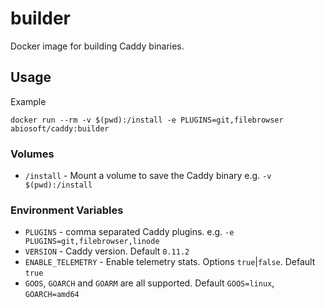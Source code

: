builder
=======

Docker image for building Caddy binaries.

## Usage

Example

```
docker run --rm -v $(pwd):/install -e PLUGINS=git,filebrowser abiosoft/caddy:builder

```

### Volumes

* `/install` - Mount a volume to save the Caddy binary e.g. `-v $(pwd):/install`

### Environment Variables

* `PLUGINS` - comma separated Caddy plugins. e.g. `-e PLUGINS=git,filebrowser,linode`
* `VERSION` - Caddy version. Default `0.11.2`
* `ENABLE_TELEMETRY` - Enable telemetry stats. Options `true`|`false`. Default `true`
* `GOOS`, `GOARCH` and `GOARM` are all supported. Default `GOOS=linux`, `GOARCH=amd64`

